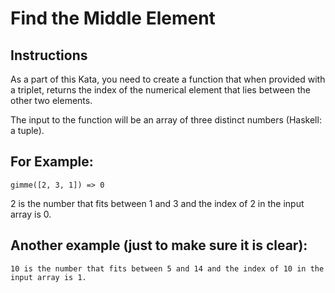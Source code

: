 # Find the Middle Element

## Instructions

As a part of this Kata, you need to create a function that when provided with a triplet, returns the index of the numerical element that lies between the other two elements.

The input to the function will be an array of three distinct numbers (Haskell: a tuple).

## For Example:

```
gimme([2, 3, 1]) => 0
```

2 is the number that fits between 1 and 3 and the index of 2 in the input array is 0.

## Another example (just to make sure it is clear):

```
10 is the number that fits between 5 and 14 and the index of 10 in the input array is 1.
```